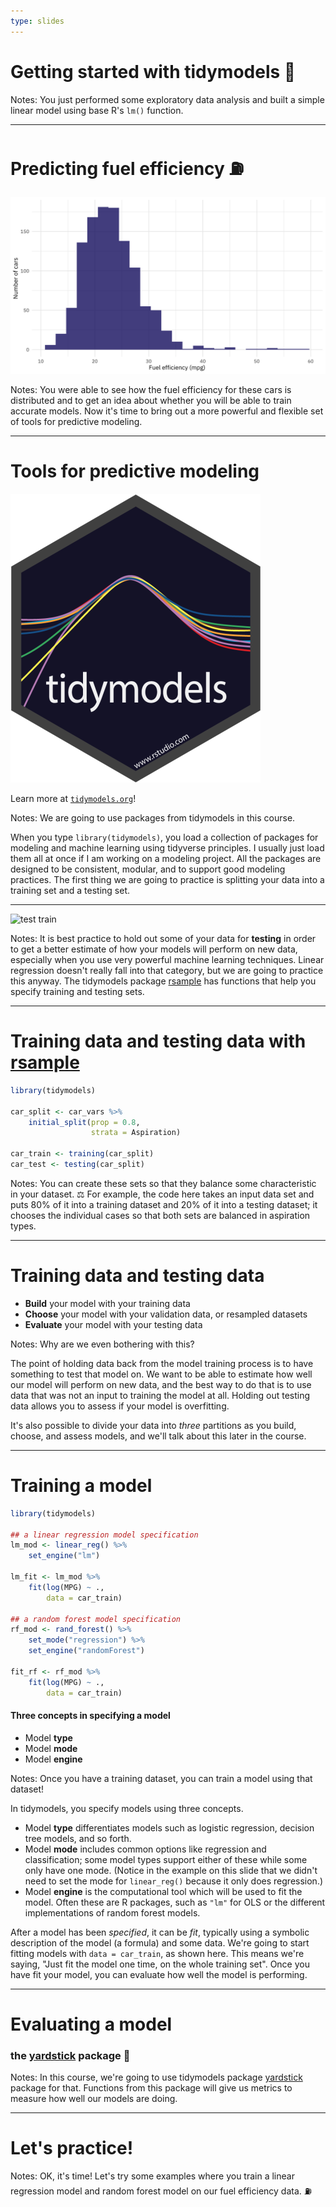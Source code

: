 ```yaml
---
type: slides
---
```


# Getting started with tidymodels 💫

Notes: You just performed some exploratory data analysis and built a simple linear model using base R's `lm()` function.


---

# Predicting fuel efficiency ⛽ 

![Histogram](https://github.com/juliasilge/course-ML-tidymodels/blob/master/img/mpg_histogram.png?raw=true)

Notes: You were able to see how the fuel efficiency for these cars is distributed and to get an idea about whether you will be able to train accurate models. Now it's time to bring out a more powerful and flexible set of tools for predictive modeling. 

---

# Tools for predictive modeling

![tidymodels](https://github.com/juliasilge/course-ML-tidymodels/blob/master/img/tidymodels_small.png?raw=true)

Learn more at [`tidymodels.org`](https://www.tidymodels.org/)!

Notes: We are going to use packages from tidymodels in this course. 

When you type `library(tidymodels)`, you load a collection of packages for modeling and machine learning using tidyverse principles. I usually just load them all at once if I am working on a modeling project. All the packages are designed to be consistent, modular, and to support good modeling practices. The first thing we are going to practice is splitting your data into a training set and a testing set.

---

![test train](https://github.com/juliasilge/supervised-ML-case-studies-course/blob/master/img/testtrain.png?raw=true)

Notes: It is best practice to hold out some of your data for **testing** in order to get a better estimate of how your models will perform on new data, especially when you use very powerful machine learning techniques. Linear regression doesn't really fall into that category, but we are going to practice this anyway. The tidymodels package [rsample](https://tidymodels.github.io/rsample/) has functions that help you specify training and testing sets.

---

# Training data and testing data with [rsample](https://tidymodels.github.io/rsample/)

```r
library(tidymodels)
 
car_split <- car_vars %>%
    initial_split(prop = 0.8,
                  strata = Aspiration)

car_train <- training(car_split)
car_test <- testing(car_split)
```

Notes: You can create these sets so that they balance some characteristic in your dataset. ⚖️ For example, the code here takes an input data set and puts 80% of it into a training dataset and 20% of it into a testing dataset; it chooses the individual cases so that both sets are balanced in aspiration types.

---

# Training data and testing data

- **Build** your model with your training data 
- **Choose** your model with your validation data, or resampled datasets 
- **Evaluate** your model with your testing data 

Notes:  Why are we even bothering with this? 

The point of holding data back from the model training process is to have something to test that model on. We want to be able to estimate how well our model will perform on new data, and the best way to do that is to use data that was not an input to training the model at all. Holding out testing data allows you to assess if your model is overfitting. 

It's also possible to divide your data into *three* partitions as you build, choose, and assess models, and we'll talk about this later in the course.

---

# Training a model

```r
library(tidymodels)

## a linear regression model specification
lm_mod <- linear_reg() %>%
    set_engine("lm")

lm_fit <- lm_mod %>%
    fit(log(MPG) ~ ., 
        data = car_train)

## a random forest model specification
rf_mod <- rand_forest() %>%
    set_mode("regression") %>%
    set_engine("randomForest")

fit_rf <- rf_mod %>%
    fit(log(MPG) ~ ., 
        data = car_train)        

```

#### Three concepts in specifying a model

- Model **type**
- Model **mode**
- Model **engine**

Notes: Once you have a training dataset, you can train a model using that dataset! 

In tidymodels, you specify models using three concepts. 

- Model **type** differentiates models such as logistic regression, decision tree models, and so forth. 
- Model **mode** includes common options like regression and classification; some model types support either of these while some only have one mode. (Notice in the example on this slide that we didn't need to set the mode for `linear_reg()` because it only does regression.)
- Model **engine** is the computational tool which will be used to fit the model. Often these are R packages, such as `"lm"` for OLS or the different implementations of random forest models.

After a model has been _specified_, it can be _fit_, typically using a symbolic description of the model (a formula) and some data. We're going to start fitting models with `data = car_train`, as shown here. This means we're saying, "Just fit the model one time, on the whole training set". Once you have fit your model, you can evaluate how well the model is performing. 

---

# Evaluating a model


### the [yardstick](https://tidymodels.github.io/yardstick/) package 📏


Notes:  In this course, we're going to use tidymodels package [yardstick](https://tidymodels.github.io/yardstick/) package for that. Functions from this package will give us metrics to measure how well our models are doing.

---

# Let's practice!

Notes: OK, it's time! Let's try some examples where you train a linear regression model and random forest model on our fuel efficiency data. ⛽ 












